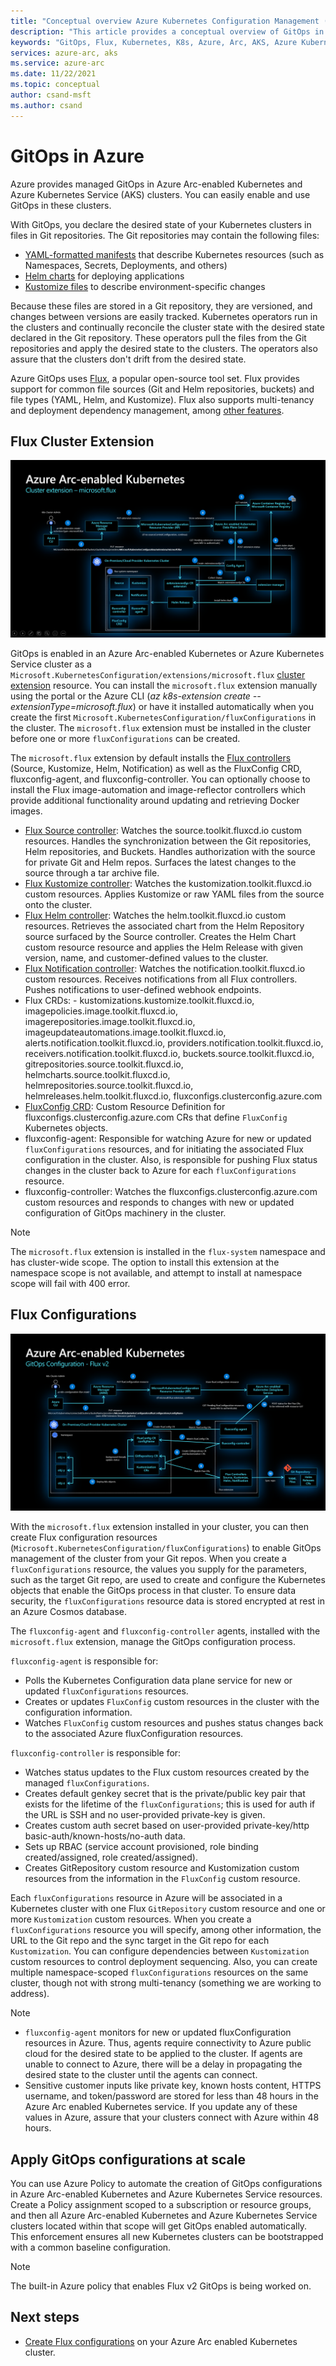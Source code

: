 ```yaml
---
title: "Conceptual overview Azure Kubernetes Configuration Management (GitOps)"
description: "This article provides a conceptual overview of GitOps in Azure for use in Azure Arc-enabled Kubernetes and Azure Kubernetes Service (AKS) clusters."
keywords: "GitOps, Flux, Kubernetes, K8s, Azure, Arc, AKS, Azure Kubernetes Service, containers, devops"
services: azure-arc, aks
ms.service: azure-arc
ms.date: 11/22/2021
ms.topic: conceptual
author: csand-msft
ms.author: csand
---
```


# GitOps in Azure

Azure provides managed GitOps in Azure Arc-enabled Kubernetes and Azure Kubernetes Service (AKS) clusters. You can easily enable and use GitOps in these clusters.

With GitOps, you declare the desired state of your Kubernetes clusters in files in Git repositories. The Git repositories may contain the following files:

* [YAML-formatted manifests](https://yaml.org/) that describe Kubernetes resources (such as Namespaces, Secrets, Deployments, and others)
* [Helm charts](https://helm.sh/docs/topics/charts/) for deploying applications
* [Kustomize files](https://kustomize.io/) to describe environment-specific changes

Because these files are stored in a Git repository, they are versioned, and changes between versions are easily tracked. Kubernetes operators run in the clusters and continually reconcile the cluster state with the desired state declared in the Git repository. These operators pull the files from the Git repositories and apply the desired state to the clusters. The operators also assure that the clusters don't drift from the desired state.

Azure GitOps uses [Flux](https://fluxcd.io/docs/), a popular open-source tool set. Flux provides support for common file sources (Git and Helm repositories, buckets) and file types (YAML, Helm, and Kustomize). Flux also supports multi-tenancy and deployment dependency management, among [other features](https://fluxcd.io/docs/).

## Flux Cluster Extension

![flux extension install diagram](./media/gitops/flux2-extension-install.png)

GitOps is enabled in an Azure Arc-enabled Kubernetes or Azure Kubernetes Service cluster as a `Microsoft.KubernetesConfiguration/extensions/microsoft.flux` [cluster extension](./conceptual-extensions) resource.  You can install the `microsoft.flux` extension manually using the portal or the Azure CLI (*az k8s-extension create --extensionType=microsoft.flux*) or have it installed automatically when you create the first `Microsoft.KubernetesConfiguration/fluxConfigurations` in the cluster. The `microsoft.flux` extension must be installed in the cluster before one or more `fluxConfigurations` can be created.

The `microsoft.flux` extension by default installs the [Flux controllers](https://fluxcd.io/docs/components/) (Source, Kustomize, Helm, Notification) as well as the FluxConfig CRD, fluxconfig-agent, and fluxconfig-controller. You can optionally choose to install the Flux image-automation and image-reflector controllers which provide additional functionality around updating and retrieving Docker images.

* [Flux Source controller](https://toolkit.fluxcd.io/components/source/controller/): Watches the source.toolkit.fluxcd.io custom resources. Handles the synchronization between the Git repositories, Helm repositories, and Buckets. Handles authorization with the source for private Git and Helm repos. Surfaces the latest changes to the source through a tar archive file.
* [Flux Kustomize controller](https://toolkit.fluxcd.io/components/kustomize/controller/): Watches the kustomization.toolkit.fluxcd.io custom resources. Applies Kustomize or raw YAML files from the source onto the cluster.
* [Flux Helm controller](https://toolkit.fluxcd.io/components/helm/controller/): Watches the helm.toolkit.fluxcd.io custom resources. Retrieves the associated chart from the Helm Repository source surfaced by the Source controller. Creates the Helm Chart custom resource resource and applies the Helm Release with given version, name, and customer-defined values to the cluster.
* [Flux Notification controller](https://toolkit.fluxcd.io/components/notification/controller/): Watches the notification.toolkit.fluxcd.io custom resources. Receives notifications from all Flux controllers. Pushes notifications to user-defined webhook endpoints.
* Flux CRDs: - kustomizations.kustomize.toolkit.fluxcd.io, imagepolicies.image.toolkit.fluxcd.io, imagerepositories.image.toolkit.fluxcd.io, imageupdateautomations.image.toolkit.fluxcd.io, alerts.notification.toolkit.fluxcd.io, providers.notification.toolkit.fluxcd.io, receivers.notification.toolkit.fluxcd.io, buckets.source.toolkit.fluxcd.io, gitrepositories.source.toolkit.fluxcd.io, helmcharts.source.toolkit.fluxcd.io, helmrepositories.source.toolkit.fluxcd.io, helmreleases.helm.toolkit.fluxcd.io, fluxconfigs.clusterconfig.azure.com
* [FluxConfig CRD](https://github.com/Azure/ClusterConfigurationAgent/blob/master/charts/azure-arc-flux/templates/clusterconfig.azure.com_fluxconfigs.yaml): Custom Resource Definition for fluxconfigs.clusterconfig.azure.com CRs that define `FluxConfig` Kubernetes objects.
* fluxconfig-agent: Responsible for watching Azure for new or updated `fluxConfigurations` resources, and for initiating the associated Flux configuration in the cluster. Also, is responsible for pushing Flux status changes in the cluster back to Azure for each `fluxConfigurations` resource.
* fluxconfig-controller: Watches the fluxconfigs.clusterconfig.azure.com custom resources and responds to changes with new or updated configuration of GitOps machinery in the cluster.

> [!NOTE]
> The `microsoft.flux` extension is installed in the `flux-system` namespace and has cluster-wide scope. The option to install this extension at the namespace scope is not available, and attempt to install at namespace scope will fail with 400 error.

## Flux Configurations

![flux configuration install diagram](./media/gitops/flux2-config-install.png)

With the `microsoft.flux` extension installed in your cluster, you can then create Flux configuration resources (`Microsoft.KubernetesConfiguration/fluxConfigurations`) to enable GitOps management of the cluster from your Git repos. When you create a `fluxConfigurations` resource, the values you supply for the parameters, such as the target Git repo, are used to create and configure the Kubernetes objects that enable the GitOps process in that cluster. To ensure data security, the `fluxConfigurations` resource data is stored encrypted at rest in an Azure Cosmos database.

The `fluxconfig-agent` and `fluxconfig-controller` agents, installed with the `microsoft.flux` extension, manage the GitOps configuration process.  

`fluxconfig-agent` is responsible for:

* Polls the Kubernetes Configuration data plane service for new or updated `fluxConfigurations` resources.
* Creates or updates `FluxConfig` custom resources in the cluster with the configuration information.
* Watches `FluxConfig` custom resources and pushes status changes back to the associated Azure fluxConfiguration resources.

`fluxconfig-controller` is responsible for:

* Watches status updates to the Flux custom resources created by the managed `fluxConfigurations`.
* Creates default genkey secret that is the private/public key pair that exists for the lifetime of the `fluxConfigurations`; this is used for auth if the URL is SSH and no user-provided private-key is given.
* Creates custom auth secret based on user-provided private-key/http basic-auth/known-hosts/no-auth data.
* Sets up RBAC (service account provisioned, role binding created/assigned, role created/assigned).
* Creates GitRepository custom resource and Kustomization custom resources from the information in the `FluxConfig` custom resource.

Each `fluxConfigurations` resource in Azure will be associated in a Kubernetes cluster with one Flux `GitRepository` custom resource and one or more `Kustomization` custom resources. When you create a `fluxConfigurations` resource you will specify, among other information, the URL to the Git repo and the sync target in the Git repo for each `Kustomization`. You can configure dependencies between `Kustomization` custom resources to control deployment sequencing. Also, you can create multiple namespace-scoped `fluxConfigurations` resources on the same cluster, though not with strong multi-tenancy (something we are working to address).

> [!NOTE]
> * `fluxconfig-agent` monitors for new or updated fluxConfiguration resources in Azure. Thus, agents require connectivity to Azure public cloud for the desired state to be applied to the cluster. If agents are unable to connect to Azure, there will be a delay in propagating the desired state to the cluster until the agents can connect.
> * Sensitive customer inputs like private key, known hosts content, HTTPS username, and token/password are stored for less than 48 hours in the Azure Arc enabled Kubernetes service. If you update any of these values in Azure, assure that your clusters connect with Azure within 48 hours.

## Apply GitOps configurations at scale

You can use Azure Policy to automate the creation of GitOps configurations in Azure Arc-enabled Kubernetes and Azure Kubernetes Service resources. Create a Policy assignment scoped to a subscription or resource groups, and then all Azure Arc-enabled Kubernetes and Azure Kubernetes Service clusters located within that scope will get GitOps enabled automatically. This enforcement ensures all new Kubernetes clusters can be bootstrapped with a common baseline configuration.

> [!NOTE]
> The built-in Azure policy that enables Flux v2 GitOps is being worked on.

## Next steps

* [Create Flux configurations](./tutorial-use-gitops-flux2.md) on your Azure Arc enabled Kubernetes cluster.